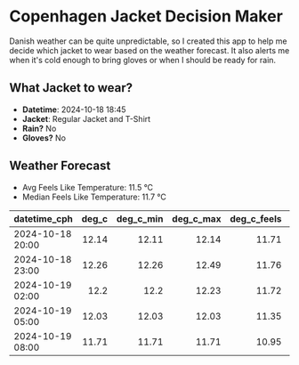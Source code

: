 
# Copenhagen Jacket Decision Maker

Danish weather can be quite unpredictable, so I created this app to help me decide which jacket to wear based on the weather forecast. 
It also alerts me when it's cold enough to bring gloves or when I should be ready for rain.

## What Jacket to wear?

- **Datetime**: 2024-10-18 18:45
- **Jacket**: Regular Jacket and T-Shirt
- **Rain?** No
- **Gloves?** No

## Weather Forecast
- Avg Feels Like Temperature: 11.5 °C
- Median Feels Like Temperature: 11.7 °C

| datetime_cph     |   deg_c |   deg_c_min |   deg_c_max |   deg_c_feels | weather   | wind   | rain   |
|:-----------------|--------:|------------:|------------:|--------------:|:----------|:-------|:-------|
| 2024-10-18 20:00 |   12.14 |       12.11 |       12.14 |         11.71 | Clouds    | Low    | None   |
| 2024-10-18 23:00 |   12.26 |       12.26 |       12.49 |         11.76 | Clouds    | Low    | None   |
| 2024-10-19 02:00 |   12.2  |       12.2  |       12.23 |         11.72 | Clouds    | Low    | None   |
| 2024-10-19 05:00 |   12.03 |       12.03 |       12.03 |         11.35 | Clouds    | Medium | None   |
| 2024-10-19 08:00 |   11.71 |       11.71 |       11.71 |         10.95 | Clouds    | High   | None   |
        